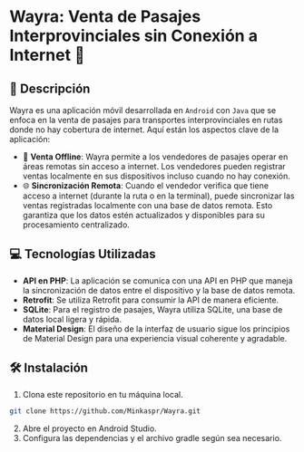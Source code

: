 # Wayra: Venta de Pasajes Interprovinciales sin Conexión a Internet 🚌
## 📝 Descripción 
Wayra es una aplicación móvil desarrollada en `Android` con `Java` que se enfoca en la venta de pasajes para transportes interprovinciales en rutas donde no hay cobertura de internet. Aquí están los aspectos clave de la aplicación:

- 📵 **Venta Offline**: Wayra permite a los vendedores de pasajes operar en áreas remotas sin acceso a internet. Los vendedores pueden registrar ventas localmente en sus dispositivos incluso cuando no hay conexión. 
- 🌐 **Sincronización Remota**: Cuando el vendedor verifica que tiene acceso a internet (durante la ruta o en la terminal), puede sincronizar las ventas registradas localmente con una base de datos remota. Esto garantiza que los datos estén actualizados y disponibles para su procesamiento centralizado. 
## 💻 Tecnologías Utilizadas 
- **API en PHP**: La aplicación se comunica con una API en PHP que maneja la sincronización de datos entre el dispositivo y la base de datos remota.
- **Retrofit**: Se utiliza Retrofit para consumir la API de manera eficiente.
- **SQLite**: Para el registro de pasajes, Wayra utiliza SQLite, una base de datos local ligera y rápida.
- **Material Design**: El diseño de la interfaz de usuario sigue los principios de Material Design para una experiencia visual coherente y agradable.
## 🛠️ Instalación 
1. Clona este repositorio en tu máquina local.
```bash
git clone https://github.com/Minkaspr/Wayra.git
```
2. Abre el proyecto en Android Studio.
3. Configura las dependencias y el archivo gradle según sea necesario.
